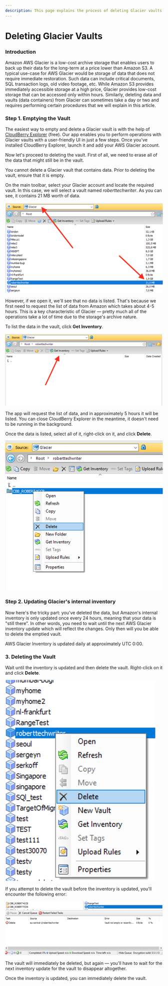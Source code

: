 ```yaml
---
description: This page explains the process of deleting Glacier vaults
---
```


# Deleting Glacier Vaults

### Introduction

Amazon AWS Glacier is a low-cost archive storage that enables users to back up their data for the long-term at a price lower than Amazon S3. A typical use-case for AWS Glacier would be storage of data that does not require immediate restoration. Such data can include critical documents, SQL transaction logs, old video footage, etc. While Amazon S3 provides immediately accessible storage at a high price, Glacier provides low-cost storage that can be accessed only within hours. Similarly, deleting data and vaults \(data containers\) from Glacier can sometimes take a day or two and requires performing certain procedures that we will explain in this article.

### Step 1. Emptying the Vault  

The easiest way to empty and delete a Glacier vault is with the help of [CloudBerry Explorer](https://www.cloudberrylab.com/explorer/amazon-s3.aspx) \(free\). Our app enables you to perform operations with Glacier vaults with a user-friendly UI in just a few steps. Once you've installed CloudBerry Explorer, launch it and add your AWS Glacier account. 

Now let's proceed to deleting the vault. First of all, we need to erase all of the data that might still be in the vault.

You cannot delete a Glacier vault that contains data. Prior to deleting the vault, ensure that it is empty.

On the main toolbar, select your Glacier account and locate the required vault. In this case, we will select a vault named _roberttechwriter_. As you can see, it contains 21 MB worth of data. 

![](../../../.gitbook/assets/screen-shot-2018-03-06-at-17.20.09.png)

However, if we open it, we'll see that no data is listed. That's because we first need to request the list of data from Amazon which takes about 4-5 hours. This is a key characteristic of Glacier — pretty much all of the operations take a lot of time due to the storage's archive nature. 

To list the data in the vault, click **Get Inventory**.

![](../../../.gitbook/assets/screen-shot-2018-03-06-at-18.43.49.png)

The app will request the list of data, and in approximately 5 hours it will be listed.  You can close CloudBerry Explorer in the meantime, it doesn't need to be running in the background. 

Once the data is listed, select all of it, right-click on it, and click **Delete**.

![](../../../.gitbook/assets/screen-shot-2018-03-06-at-19.32.40.png)

### Step 2. Updating Glacier's internal inventory

Now here's the tricky part: you've deleted the data, but Amazon's internal inventory is only updated once every 24 hours, meaning that your data is "still there". In other words, you need to wait until the next AWS Glacier inventory update which will reflect the changes. Only then will you be able to delete the emptied vault.

AWS Glacier Inventory is updated daily at approximately UTC 0:00.

### 3. Deleting the Vault

Wait until the inventory is updated and then delete the vault. Right-click on it and click **Delete**.

![](../../../.gitbook/assets/screen-shot-2018-03-06-at-19.33.08.png)

If you attempt to delete the vault before the inventory is updated, you'll encounter the following error:

![](../../../.gitbook/assets/screen-shot-2018-03-06-at-19.34.57.png)

The vault will immediately be deleted, but again — you'll have to wait for the next inventory update for the vault to disappear altogether. 

Once the inventory is updated, you can immediately delete the vault.

